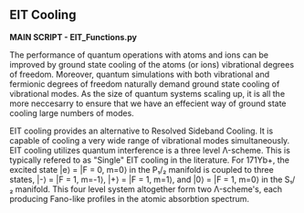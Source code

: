 
## EIT Cooling 

**MAIN SCRIPT - EIT_Functions.py**

The performance of quantum operations with atoms and ions can be improved by ground state cooling of the atoms (or ions) vibrational degrees of freedom. Moreover, quantum simulations with both vibrational and fermionic degrees
of freedom naturally demand ground state cooling of vibrational modes. As the size of quantum systems scaling up, it is all the more neccesarry to ensure that we have an effecient way of ground state cooling large numbers
of modes. 

EIT cooling provides an alternative to Resolved Sideband Cooling. It is capable of cooling a very wide range of vibrational modes simultaneously. EIT cooling utilizes quantum interference is a three level Λ-scheme. This 
is typically refered to as "Single" EIT cooling in the literature. For 171Yb+, the excited state |e⟩ = |F = 0, m=0⟩ in the P₁/₂ manifold is coupled to three states, |-⟩ = |F = 1, m=-1⟩, |+⟩ = |F = 1, m=1⟩, and |0⟩ = |F = 1, m=0⟩
in the S₁/₂ manifold. This four level system altogether form two Λ-scheme's, each producing Fano-like profiles in the atomic absorbtion spectrum.
